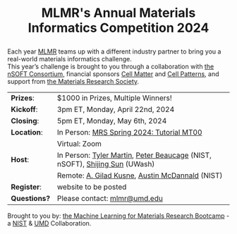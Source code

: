# <p align="center"> MLMR's Annual Materials Informatics Competition 2024 </p>

Each year [MLMR](https://www.nanocenter.umd.edu/events/mlmr/) teams up with a different industry partner to bring you a real-world materials informatics challenge. \
This year’s challenge is brought to you through a collaboration with [the nSOFT Consortium](https://www.nist.gov/nsoft), financial sponsors [Cell Matter](https://www.cell.com/matter/home) and [Cell Patterns](https://www.cell.com/patterns/home), and support from [the Materials Research Society](https://www.mrs.org/home).

|||
| --- | ----------- |
|**Prizes**:|        $1000 in Prizes, Multiple Winners! |
|**Kickoff**:|       3pm ET, Monday, April 22nd, 2024 |
|**Closing**:|       5pm ET, Monday, May 6th, 2024 |
|**Location**:|      In Person: [MRS Spring 2024: Tutorial MT00](https://www.mrs.org/meetings-events/spring-meetings-exhibits/2024-mrs-spring-meeting/call-for-papers/tutorial-sessions/tutorial-mt00) |
||               Virtual: Zoom |
|**Host**:|          In Person: [Tyler Martin](https://www.nist.gov/people/tyler-martin), [Peter Beaucage](https://www.nist.gov/people/peter-beaucage) (NIST, nSOFT), [Shijing Sun](https://www.me.washington.edu/facultyfinder/shijing-sun) (UWash) |
||               Remote: [A. Gilad Kusne](https://www.nist.gov/people/aaron-gilad-kusne), [Austin McDannald](https://www.nist.gov/people/austin-mcdannald) (NIST) |
|**Register**:|      website to be posted |
|**Questions?**| Please contact: mlmr@umd.edu |

Brought to you by: [the Machine Learning for Materials Research Bootcamp](https://www.nanocenter.umd.edu/events/mlmr/) - a [NIST](https://www.nist.gov/) & [UMD](https://umd.edu/) Collaboration.
